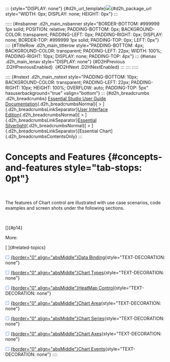 ::: {style="DISPLAY: none"}
[](ms-xhelp:///?Id=d2h_url_template){#d2h_url_template}![](!package_url!){#d2h_package_url style="WIDTH: 0px; DISPLAY: none; HEIGHT: 0px"}
:::

::::: {#nsbanner .d2h_main_nsbanner style="BORDER-BOTTOM: #999999 1px solid; POSITION: relative; PADDING-BOTTOM: 0px; BACKGROUND-COLOR: transparent; PADDING-LEFT: 0px; PADDING-RIGHT: 0px; DISPLAY: none; BORDER-TOP: #999999 1px solid; PADDING-TOP: 0px; LEFT: 0px"}
:::: {#TitleRow .d2h_main_titlerow style="PADDING-BOTTOM: 4px; BACKGROUND-COLOR: transparent; PADDING-LEFT: 22px; WIDTH: 100%; PADDING-RIGHT: 10px; DISPLAY: none; PADDING-TOP: 4px"}
::: {#ienav .d2h_main_ienav style="DISPLAY: none"}
[](ms-xhelp:///?Id=5e471d07-5be1-4442-8a14-7528ce930517){#D2HPrevious .D2HPreviousEnabled}  [](ms-xhelp:///?Id=e238bc06-21fa-4fc8-a82e-5ccf0a47bb9b){#D2HNext .D2HNextEnabled}
:::
::::
:::::

:::: {#nstext .d2h_main_nstext style="PADDING-BOTTOM: 10px; BACKGROUND-COLOR: transparent; PADDING-LEFT: 22px; PADDING-RIGHT: 10px; HEIGHT: 100%; OVERFLOW: auto; PADDING-TOP: 5px" hasuserbackground="true" valign="bottom"}
::: {#d2h_breadcrumbs .d2h_breadcrumbs}
[Essential Studio User Guide Documentation](ms-xhelp:///?Id=12457748-09e3-4d74-a240-8e049cedf030){.d2h_breadcrumbsNormal}[ \> ]{.d2h_breadcrumbsLinkSeparator}[User Interface Edition](ms-xhelp:///?Id=c29296b7-531c-413b-a0ec-488ca1f7f669){.d2h_breadcrumbsNormal}[ \> ]{.d2h_breadcrumbsLinkSeparator}[Essential Silverlight](ms-xhelp:///?Id=66221bd1-ba2e-43c2-94a7-618f50e01d24){.d2h_breadcrumbsNormal}[ \> ]{.d2h_breadcrumbsLinkSeparator}[Essential Chart]{.d2h_breadcrumbsContentsOnly}
:::

# Concepts and Features {#concepts-and-features style="tab-stops: 0pt"}

 

The features of Chart control are illustrated with use case scenarios, code examples and screen shots under the following sections.

 

[]{#p14} 

More:

[ ]{#related-topics}

[![](button.gif){border="0" align="absMiddle"}Data Binding](ms-xhelp:///?Id=e238bc06-21fa-4fc8-a82e-5ccf0a47bb9b){style="TEXT-DECORATION: none"}

[![](button.gif){border="0" align="absMiddle"}Chart Types](ms-xhelp:///?Id=a86d268f-21d0-4fea-8822-f9acf415dcf9){style="TEXT-DECORATION: none"}

[![](button.gif){border="0" align="absMiddle"}HeatMap Control](ms-xhelp:///?Id=074ebf06-1c35-47cc-868b-f1ee763e5fc9){style="TEXT-DECORATION: none"}

[![](button.gif){border="0" align="absMiddle"}Chart Area](ms-xhelp:///?Id=5198ad98-8dcd-425b-9488-3684f17e10f2){style="TEXT-DECORATION: none"}

[![](button.gif){border="0" align="absMiddle"}Chart Series](ms-xhelp:///?Id=89819a94-ebab-4148-9acc-042438f9054b){style="TEXT-DECORATION: none"}

[![](button.gif){border="0" align="absMiddle"}Chart Axes](ms-xhelp:///?Id=0488abbb-ad88-41f1-97ed-b9fb46e36937){style="TEXT-DECORATION: none"}

[![](button.gif){border="0" align="absMiddle"}Chart Events](ms-xhelp:///?Id=ceec6122-2379-4ddf-ba76-58062dc2480d){style="TEXT-DECORATION: none"}
::::
